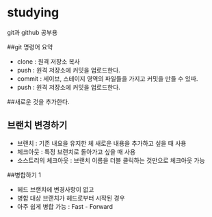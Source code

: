# studying
git과 github 공부용

##git 명령어 요약

- clone : 원격 저장소 복사
- push : 원격 저장소에 커밋을 업로드한다.
- commit : 세이브, 스테이지 영역의 파일들을 가지고 커밋을 만들 수 있따.
- push : 원격 저장소에 커밋을 업로드한다.


##새로운 것을 추가한다.

## 브랜치 변경하기
- 브랜치 : 기존 내요을 유지한 체 새로운 내용을 추가하고 싶을 때 사용
- 체크아웃 : 특정 브랜치로 돌아가고 싶을 때 사용
- 소스트리의 체크아웃 : 브랜치 이름을 더블 클릭하는 것만으로 체크아웃 가능

##병합하기 1
- 헤드 브랜치에 변경사항이 없고
- 병합 대상 브랜치가 헤드로부터 시작된 경우
- 아주 쉽게 병합 가능 : Fast - Forward
